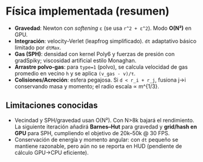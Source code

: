 # Física implementada (resumen)

- **Gravedad**: Newton con *softening* `ε` (se usa `r^2 + ε^2`). Modo **O(N²)** en GPU.
- **Integración**: velocity-Verlet (leapfrog simplificado). `dt` adaptativo básico limitado por `dtMax`.
- **Gas (SPH)**: densidad con kernel Poly6 y fuerzas de presión con gradSpiky; viscosidad artificial estilo Monaghan.
- **Arrastre polvo-gas**: para `type=1` (polvo), se calcula velocidad de gas promedio en vecino `h` y se aplica `(v_gas - v)/τ`.
- **Colisiones/Acreción**: esfera pegajosa. Si `d < r_i + r_j`, fusiona j→i conservando masa y momento; el radio escala ∝ m^{1/3}.

## Limitaciones conocidas

- Vecindad y SPH/gravedad usan O(N²). Con N>8k bajará el rendimiento. La siguiente iteración añadirá **Barnes–Hut** para gravedad y **grid/hash en GPU** para SPH, cumpliendo el objetivo de 20k–50k @ 30 FPS.
- Conservación de energía y momento angular: con `dt` pequeño se mantiene razonable, pero aún no se reporta en HUD (pendiente de cálculo GPU→CPU eficiente).
